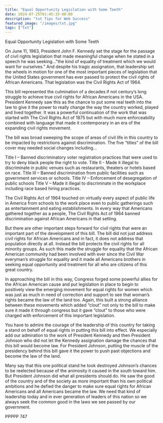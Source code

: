 ```yaml
---
title: "Equal Opportunity Legislation with Some Teeth"
date: 2024-07-25T01:45:33-08:00
description: "txt Tips for Web Success"
featured_image: "/images/txt.jpg"
tags: ["txt"]
---
```


Equal Opportunity Legislation with Some Teeth

On June 11, 1963, President John F. Kennedy set the stage for the passage of civil rights legislation that made meaningful change when he stated in a speech he was seeking…"the kind of equality of treatment which we would want for ourselves.”  And despite his tragic assignation, that leadership set the wheels in motion for one of the most important pieces of legislation that the United States government has ever passed to protect the civil rights of African Americans.  That legislation was the Civil Rights Act of 1964.

This bill represented the culmination of a decades if not century’s long struggle to achieve true civil rights for African Americans in the USA.  President Kennedy saw this as the chance to put some real teeth into the law to give it the power to really change the way the country worked, played and lived together.  It was a powerful continuation of the work that was started with The Civil Rights Act of 1875 but with much more enforceability combined with language that made it contemporary in an era of the expanding civil rights movement.

The bill was broad sweeping the scope of areas of civil life in this country to be impacted by restrictions against discrimination.  The five “titles” of the bill cover may needed social changes including...

Title I – Banned discriminatory voter registration practices that were used to try to deny black people the right to vote.
Title II - Made it illegal to discriminate in public venues such as restaurants, theaters or hotels based on race.
Title III – Banned discrimination from public facilities such as government services or schools.
Title IV – Enforcement of desegregation of public schools
Title V – Made it illegal to discriminate in the workplace including race based hiring practices.

The Civil Rights Act of 1964 touched on virtually every aspect of public life in America from schools to the work place even to public gatherings such as entertainment and eating establishments.  In every way that Americans gathered together as a people, The Civil Rights Act of 1964 banned discrimination against African Americans in that setting.

But there are other important steps forward for civil rights that were an important part of the development of this bill.  The bill did not just address civil rights for African Americans and in fact, it does not address that population directly at all.  Instead the bill protects the civil rights for all minority groups.  As such this made the struggle for equality that the African American community had been involved with ever since the Civil War everyman’s struggle for equality and it made all Americans brothers in seeking equal opportunity and treatment for all who are citizens of this great country.

In approaching the bill in this way, Congress forged some powerful allies for the African American cause and put legislation in place to begin to positively view the emerging movement for equal rights for women which was just as much in need of correction and support to see that woman’s rights became the law of the land too.  Again, this built a strong alliance between these movements which added “clout” not only to the bill to make sure it made it through congress but it gave “clout” to those who were charged with enforcement of this important legislation.

You have to admire the courage of the leadership of this country for taking a stand on behalf of equal rights in putting this bill into effect.  We especially add our admiration to the work of President Kennedy and then President Johnson who did not let the Kennedy assignation damage the chances that this bill would become law.  For President Johnson, putting the muscle of the presidency behind this bill gave it the power to push past objections and become the law of the land.  

Many say that this one political stand he took destroyed Johnson’s chances to be reelected because of the animosity it caused in the south toward him.  But President Johnson did what all presidents should do.  He saw the good of the country and of the society as more important than his own political ambitions and he defied the danger to make sure equal rights for African Americans and all Americans became the law.  We need that kind of leadership today and in ever generation of leaders of this nation so we always seek the common good in the laws we see passed by our government.

PPPPP 747

